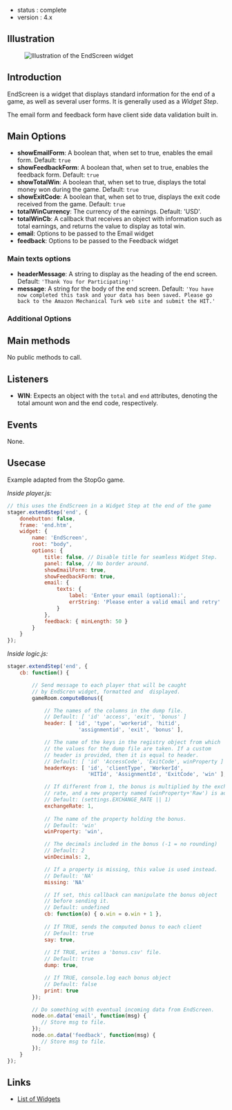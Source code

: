  - status : complete
 - version : 4.x

## Illustration

<figure>
  <img src="http://nodegame.org/images/wiki/end-screen-widget.jpeg" alt="Illustration of the EndScreen widget">
</figure>

## Introduction

EndScreen is a widget that displays standard information for the end of a game,
as well as several user forms. It is generally used as a *Widget Step*.

The email form and feedback form have client side data validation built in. 

## Main Options

- **showEmailForm**: A boolean that, when set to true, enables the email form. Default: `true`
- **showFeedbackForm**: A boolean that, when set to true, enables the feedback form. Default: `true`
- **showTotalWin**: A boolean that, when set to true, displays the total money won during the game. Default: `true`
- **showExitCode**: A boolean that, when set to true, displays the exit code received from the game. Default: `true`
- **totalWinCurrency**: The currency of the earnings. Default: 'USD'.
- **totalWinCb**: A callback that receives an object with information such as total earnings, and returns the value to display as total win.
- **email**: Options to be passed to the Email widget
- **feedback**: Options to be passed to the Feedback widget 

### Main texts options

- **headerMessage**: A string to display as the heading of the end screen. Default: `'Thank You for Participating!'`
- **message**: A string for the body of the end screen. Default: `'You have now completed this task and your data has been saved. Please go back to the Amazon Mechanical Turk web site and submit the HIT.'`

### Additional Options

## Main methods

No public methods to call.

## Listeners

- **WIN**: Expects an object with the `total` and `end` attributes, denoting the total amount won and the end code, respectively.

## Events

None.

## Usecase

Example adapted from the StopGo game.

*Inside player.js:*

```js
// this uses the EndScreen in a Widget Step at the end of the game
stager.extendStep('end', {
    donebutton: false,
    frame: 'end.htm',
    widget: {
        name: 'EndScreen',
        root: "body",
        options: {
            title: false, // Disable title for seamless Widget Step.
            panel: false, // No border around.
            showEmailForm: true,
            showFeedbackForm: true,
            email: {
                texts: {
                    label: 'Enter your email (optional):',
                    errString: 'Please enter a valid email and retry'
                }
            },
            feedback: { minLength: 50 }             
        }
    }
});
```

*Inside logic.js:*

```js
stager.extendStep('end', {
    cb: function() {

        // Send message to each player that will be caught
        // by EndScren widget, formatted and  displayed.
        gameRoom.computeBonus({

            // The names of the columns in the dump file.
            // Default: [ 'id' 'access', 'exit', 'bonus' ]
            header: [ 'id', 'type', 'workerid', 'hitid',
                       'assignmentid', 'exit', 'bonus' ],

            // The name of the keys in the registry object from which
            // the values for the dump file are taken. If a custom
            // header is provided, then it is equal to header.
            // Default: [ 'id' 'AccessCode', 'ExitCode', winProperty ] || header
            headerKeys: [ 'id', 'clientType', 'WorkerId',
                          'HITId', 'AssignmentId', 'ExitCode', 'win' ],

            // If different from 1, the bonus is multiplied by the exchange
            // rate, and a new property named (winProperty+'Raw') is added.
            // Default: (settings.EXCHANGE_RATE || 1)
            exchangeRate: 1,
            
            // The name of the property holding the bonus.            
            // Default: 'win'
            winProperty: 'win',

            // The decimals included in the bonus (-1 = no rounding)
            // Default: 2
            winDecimals: 2,

            // If a property is missing, this value is used instead.
            // Default: 'NA'
            missing: 'NA'

            // If set, this callback can manipulate the bonus object
            // before sending it.
            // Default: undefined
            cb: function(o) { o.win = o.win + 1 },
            
            // If TRUE, sends the computed bonus to each client
            // Default: true
            say: true,
            
            // If TRUE, writes a 'bonus.csv' file.
            // Default: true
            dump: true,

            // If TRUE, console.log each bonus object
            // Default: false
            print: true
        });

        // Do something with eventual incoming data from EndScreen.
        node.on.data('email', function(msg) {           
           // Store msg to file.           
        });
        node.on.data('feedback', function(msg) {
           // Store msg to file.
        });
    }
});
```

## Links

- [List of Widgets](Widgets-v4)
